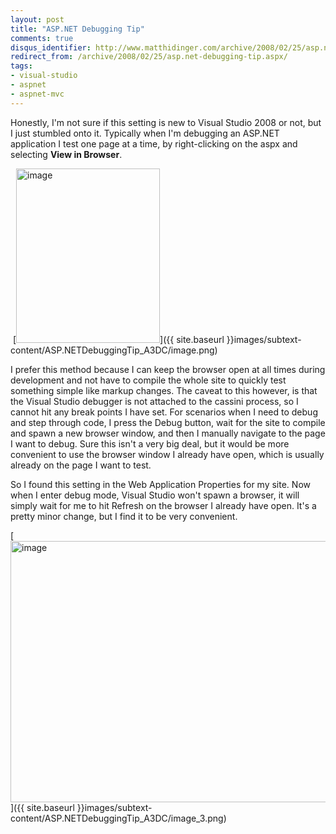 ```yaml
---
layout: post
title: "ASP.NET Debugging Tip"
comments: true
disqus_identifier: http://www.matthidinger.com/archive/2008/02/25/asp.net-debugging-tip.aspx
redirect_from: /archive/2008/02/25/asp.net-debugging-tip.aspx/
tags: 
- visual-studio
- aspnet
- aspnet-mvc
---
```

Honestly, I'm not sure if this setting is new to Visual Studio 2008 or not, but I just stumbled onto it. Typically when I'm debugging an ASP.NET application I test one page at a time, by right-clicking on the aspx and selecting **View in Browser**.

 [<img src="{{ site.baseurl }}images/subtext-content/ASP.NETDebuggingTip_A3DC/image_thumb.png" title="image" alt="image" width="230" height="279" />]({{ site.baseurl }}images/subtext-content/ASP.NETDebuggingTip_A3DC/image.png)

I prefer this method because I can keep the browser open at all times during development and not have to compile the whole site to quickly test something simple like markup changes. The caveat to this however, is that the Visual Studio debugger is not attached to the cassini process, so I cannot hit any break points I have set. For scenarios when I need to debug and step through code, I press the Debug button, wait for the site to compile and spawn a new browser window, and then I manually navigate to the page I want to debug. Sure this isn't a very big deal, but it would be more convenient to use the browser window I already have open, which is usually already on the page I want to test.

So I found this setting in the Web Application Properties for my site. Now when I enter debug mode, Visual Studio won't spawn a browser, it will simply wait for me to hit Refresh on the browser I already have open. It's a pretty minor change, but I find it to be very convenient.

[<img src="{{ site.baseurl }}images/subtext-content/ASP.NETDebuggingTip_A3DC/image_thumb_3.png" title="image" alt="image" width="799" height="418" />]({{ site.baseurl }}images/subtext-content/ASP.NETDebuggingTip_A3DC/image_3.png)

